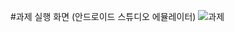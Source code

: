 #과제 실행 화면
(안드로이드 스튜디오 에뮬레이터)
![과제](https://user-images.githubusercontent.com/106796849/232017104-bb810873-3ee0-436e-8d0b-0069f904b4c5.png)



